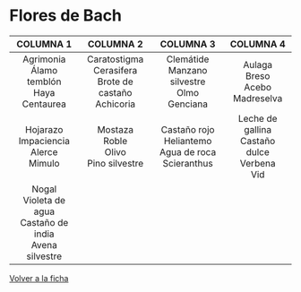 # Flores de Bach

|                            COLUMNA 1                            |                          COLUMNA 2                          |                         COLUMNA 3                         |                      COLUMNA 4                      |
|:---------------------------------------------------------------:|:-----------------------------------------------------------:|:---------------------------------------------------------:|:---------------------------------------------------:|
|         Agrimonia<br>Álamo temblón<br>Haya<br>Centaurea         | Caratostigma<br>Cerasifera<br>Brote de castaño<br>Achicoria |     Clemátide<br>Manzano silvestre<br>Olmo<br>Genciana    |        Aulaga<br>Breso<br>Acebo<br>Madreselva       |
|           Hojarazo<br>Impaciencia<br>Alerce<br>Mimulo           |         Mostaza<br>Roble<br>Olivo<br>Pino silvestre         | Castaño rojo<br>Heliantemo<br>Agua de roca<br>Scieranthus | Leche de gallina<br>Castaño dulce<br>Verbena<br>Vid |
| Nogal<br>Violeta de agua<br>Castaño de india<br>Avena silvestre |                                                             |                                                           |                                                     |

[Volver a la ficha](../ficha.md)
